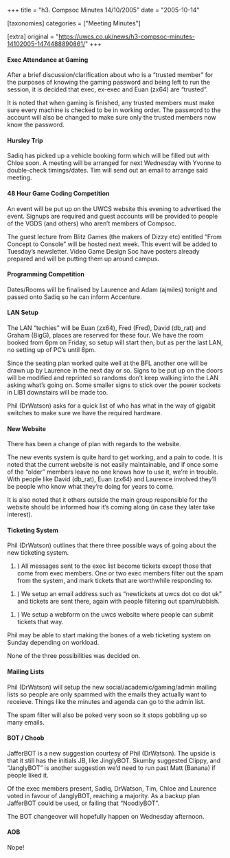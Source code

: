 +++
title = "h3. Compsoc Minutes 14/10/2005"
date = "2005-10-14"

[taxonomies]
categories = ["Meeting Minutes"]

[extra]
original = "https://uwcs.co.uk/news/h3-compsoc-minutes-14102005-1474488890861/"
+++

#### Exec Attendance at Gaming

After a brief discussion/clarification about who is a “trusted member” for the purposes of knowing the gaming password and being left to run the session, it is decided that exec, ex-exec and Euan (zx64) are “trusted”.

It is noted that when gaming is finished, any trusted members must make sure every machine is checked to be in working order. The password to the account will also be changed to make sure only the trusted members now know the password.

#### Hursley Trip

Sadiq has picked up a vehicle booking form which will be filled out with Chloe soon. A meeting will be arranged for next Wednesday with Yvonne to double-check timings/dates. Tim will send out an email to arrange said meeting.

#### 48 Hour Game Coding Competition

An event will be put up on the UWCS website this evening to advertised the event. Signups are required and guest accounts will be provided to people of the VGDS (and others) who aren’t members of Compsoc.

The guest lecture from Blitz Games (the makers of Dizzy etc) entitled “From Concept to Console” will be hosted next week. This event will be added to Tuesday’s newsletter. Video Game Design Soc have posters already prepared and will be putting them up around campus.

#### Programming Competition

Dates/Rooms will be finalised by Laurence and Adam (ajmiles) tonight and passed onto Sadiq so he can inform Accenture.

#### LAN Setup

The LAN “techies” will be Euan (zx64), Fred (Fred), David (db\_rat) and Graham (BigG), places are reserved for these four. We have the room booked from 6pm on Friday, so setup will start then, but as per the last LAN, no setting up of PC’s until 8pm.

Since the seating plan worked quite well at the BFL another one will be drawn up by Laurence in the next day or so. Signs to be put up on the doors will be modified and reprinted so randoms don’t keep walking into the LAN asking what’s going on. Some smaller signs to stick over the power sockets in LIB1 downstairs will be made too.

Phil (DrWatson) asks for a quick list of who has what in the way of gigabit switches to make sure we have the required hardware.

#### New Website

There has been a change of plan with regards to the website.

The new events system is quite hard to get working, and a pain to code. It is noted that the current website is not easily maintainable, and if once some of the “older” members leave no one knows how to use it, we’re in trouble. With people like David (db\_rat), Euan (zx64) and Laurence involved they’ll be people who know what they’re doing for years to come.

It is also noted that it others outside the main group responsible for the website should be informed how it’s coming along (in case they later take interest).

#### Ticketing System

Phil (DrWatson) outlines that there three possible ways of going about the new ticketing system.

1.  ) All messages sent to the exec list become tickets except those that come from exec members. One or two exec members filter out the spam from the system, and mark tickets that are worthwhile responding to.

<!-- end list -->

1.  ) We setup an email address such as “newtickets at uwcs dot co dot uk” and tickets are sent there, again with people filtering out spam/rubbish.

<!-- end list -->

1.  ) We setup a webform on the uwcs website where people can submit tickets that way.

Phil may be able to start making the bones of a web ticketing system on Sunday depending on workload.

None of the three possibilities was decided on.

#### Mailing Lists

Phil (DrWatson) will setup the new social/academic/gaming/admin mailing lists so people are only spammed with the emails they actually want to receieve. Things like the minutes and agenda can go to the admin list.

The spam filter will also be poked very soon so it stops gobbling up so many emails.

#### BOT / Choob

JafferBOT is a new suggestion courtesy of Phil (DrWatson). The upside is that it still has the initials JB, like JinglyBOT. Skumby suggested Clippy, and “JanglyBOT” is another suggestion we’d need to run past Matt (Banana) if people liked it.

Of the exec members present, Sadiq, DrWatson, Tim, Chloe and Laurence voted in favour of JanglyBOT, reaching a majority. As a backup plan JafferBOT could be used, or failing that “NoodlyBOT”.

The BOT changeover will hopefully happen on Wednesday afternoon.

#### AOB

Nope\!
